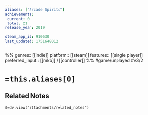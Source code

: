 ```yaml
---
aliases: ["Arcade Spirits"]
achievements:
 current: 0
 total: 21
release_year: 2019

steam_app_id: 910630
last_updated: 1751648012
---
```

%%
genres:: [[indie]]
platform:: [[steam]]
features:: [[single player]]
preferred_input:: [[mkb]] / [[controller]]
%%
#game/unplayed
#v3/2

# `=this.aliases[0]`
## Related Notes
`$=dv.view("attachments/related_notes")`